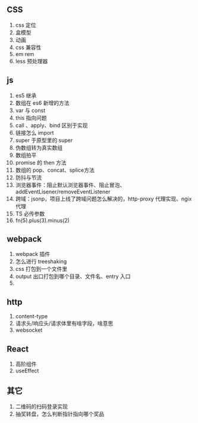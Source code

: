 ## CSS

1. css 定位
2. 盒模型
3. 动画
4. css 兼容性
5. em rem
6. less 预处理器


## js

1. es5 继承
2. 数组在 es6 新增的方法
3. var 与 const
4. this 指向问题
5. call 、apply、bind 区别于实现
6. 链接怎么 import
7. super 于原型里的 super
8. 伪数组转为真实数组
9. 数组拍平
10. promise 的 then 方法
11. 数组的 pop、concat、splice方法
12. 防抖与节流
13. 浏览器事件：阻止默认浏览器事件、阻止冒泡、addEventLisener/removeEventListener
14. 跨域：jsonp，项目上线了跨域问题怎么解决的，http-proxy 代理实现、ngix 代理
15. TS 必传参数
16. fn(5).plus(3).minus(2)

## webpack

1. webpack 插件
2. 怎么进行 treeshaking
3. css 打包到一个文件里
4. output 出口打包到哪个目录、文件名、entry 入口
5. 

## http
1. content-type
2. 请求头/响应头/请求体里有啥字段，啥意思
3. websocket

## React
1. 高阶组件
2. useEffect

## 其它

1. 二维码的扫码登录实现
2. 抽奖转盘，怎么判断指针指向哪个奖品


